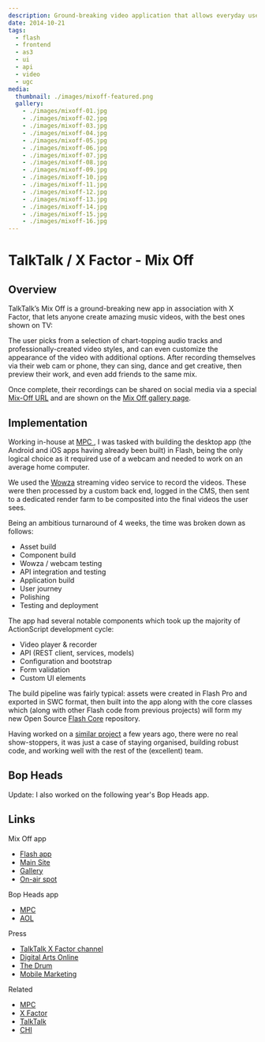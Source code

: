 ```yaml
---
description: Ground-breaking video application that allows everyday users to sing along to and star in their own pop music videos
date: 2014-10-21
tags:
  - flash
  - frontend
  - as3
  - ui
  - api
  - video
  - ugc
media:
  thumbnail: ./images/mixoff-featured.png
  gallery:
    - ./images/mixoff-01.jpg
    - ./images/mixoff-02.jpg
    - ./images/mixoff-03.jpg
    - ./images/mixoff-04.jpg
    - ./images/mixoff-05.jpg
    - ./images/mixoff-06.jpg
    - ./images/mixoff-07.jpg
    - ./images/mixoff-08.jpg
    - ./images/mixoff-09.jpg
    - ./images/mixoff-10.jpg
    - ./images/mixoff-11.jpg
    - ./images/mixoff-12.jpg
    - ./images/mixoff-13.jpg
    - ./images/mixoff-14.jpg
    - ./images/mixoff-15.jpg
    - ./images/mixoff-16.jpg
---
```


# TalkTalk / X Factor - Mix Off

## Overview

TalkTalk’s Mix Off is a ground-breaking new app in association with X Factor, that lets anyone create amazing music videos, with the best ones shown on TV:

<MediaVideo
  src="https://youtube.com/embed/eydJ_ZYGLvY?list=PLMxe_u2iNeIkwp945hbOYrivGJYxUiu0j"
  width="560"
  height="315"
/>

The user picks from a selection of chart-topping audio tracks and professionally-created video styles, and can even customize the appearance of the video with additional options. After recording themselves via their web cam or phone, they can sing, dance and get creative, then preview their work, and even add friends to the same mix.

Once complete, their recordings can be shared on social media via a special [Mix-Off URL](https://mixoff.tv/pMmT2QW) and are shown on the [Mix Off  gallery page](https://mixoff.tv/?page=gallery).

## Implementation

Working in-house at [MPC ](https://moving-picture.com/), I was tasked with building the desktop app (the Android and iOS apps having already been built) in Flash, being the only logical choice as it required use of a webcam and needed to work on an average home computer.

We used the [Wowza](https://wowza.com/) streaming video service to record the videos. These were then processed by a custom back end, logged in the CMS, then sent to a dedicated render farm to be composited into the final videos the user sees.

Being an ambitious turnaround of 4 weeks, the time was broken down as follows:

- Asset build
- Component build
- Wowza / webcam testing
- API integration and testing
- Application build
- User journey
- Polishing
- Testing and deployment

The app had several notable components which took up the majority of ActionScript development cycle:

- Video player & recorder
- API (REST client, services, models)
- Configuration and bootstrap
- Form validation
- Custom UI elements

The build pipeline was fairly typical: assets were created in Flash Pro and exported in SWC format, then built into the app along with the core classes which (along with other Flash code from previous projects) will form my new Open Source [Flash Core](https://github.com/davestewart/flash-core) repository.

Having worked on a [similar project](http://davestewart.co.uk/work/flash/rainforest-sos/ "Prince’s Rainforest Project") a few years ago, there were no real show-stoppers, it was just a case of staying organised, building robust code, and working well with the rest of the (excellent) team.

## Bop Heads

Update: I also worked on the following year's Bop Heads app.

## Links

Mix Off app

- [Flash app](http://mixoff.tv/webapp)
- [Main Site](http://mixoff.tv/)
- [Gallery](http://mixoff.tv/?page=gallery)
- [On-air spot](https://youtube.com/watch?v=eydJ_ZYGLvY)

Bop Heads app

- [MPC](http://moving-picture.com/work/talktalk-x-factor-bopheads)
- [AOL](http://aol.co.uk/entertainment/2015/09/01/talktalk-tv-s-new-x-factor-app-will-give-fans-a-taste-of-super-s/)

Press

- [TalkTalk X Factor channel](https://youtube.com/user/TalkTalkXFactor)
- [Digital Arts Online](http://digitalartsonline.co.uk/news/mobile-creativity/mpc-creatives-mix-off-app-puts-x-factor-viewers-in-frame/)
- [The Drum](http://thedrum.com/news/2014/08/30/x-factor-fans-will-be-able-star-shows-sponsorship-idents-thanks-talktalk)
- [Mobile Marketing](http://mobilemarketingmagazine.com/talktalk-xfactor)

Related

- [MPC](http://moving-picture.com/work/talktalk-x-factor-bopheads)
- [X Factor](http://itv.com/xfactor)
- [TalkTalk](http://talktalk.co.uk/)
- [CHI](http://chiandpartners.com/our-work)
